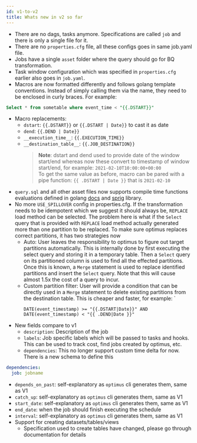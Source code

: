 ```yaml
---
id: v1-to-v2
title: Whats new in v2 so far
---
```


- There are no dags, tasks anymore. Specifications are called `job` and there is
  only a single file for it.
- There are no `properties.cfg` file, all these configs goes in same job.yaml file.
- Jobs have a single `asset` folder where the query should go for BQ transformation.
- Task window configuration which was specified in `properties.cfg` earlier also goes in
  `job.yaml`.
- Macros are now formatted differently and follows golang template conventions.
  Instead of simply calling them via the name, they need to be enclosed in curly braces.
  For example:

```sql
Select * from sometable where event_time < "{{.DSTART}}"
```

- Macro replacements:
  - `dstart`: `{{.DSTART}}` or `{{.DSTART | Date}}` to cast it as date
  - `dend`: `{{.DEND | Date}}`
  - `__execution_time__`: `{{.EXECUTION_TIME}}`
  - `__destination_table__`: `{{.JOB_DESTINATION}}`
    > **Note**: dstart and dend used to provide date of the window start/end whereas
    > now these convert to timestamp of window start/end, for example:
    > `2021-02-10T10:00:00+00:00` <br/>
    > To get the same value as before, macro can be pared with a pipe function:
    > `{{ .DSTART | Date }}` that is `2021-02-10`
- `query.sql` and all other asset files now supports compile time functions
  evaluations defined in golang [docs](https://golang.org/pkg/text/template/)
  and [sprig](http://masterminds.github.io/sprig/) library.
- No more `USE_SPILLOVER` config in properties.cfg. If the transformation needs
  to be idempotent which we suggest it should always be, `REPLACE` load method can
  be selected. The problem here is what if the `Select` query that is provided with
  `REPLACE` load method actually generated more than one partition to be replaced.
  To make sure optimus replaces correct partitions, it has two strategies now
  - Auto: User leaves the responsibility to optimus to figure out target partitions
    automatically. This is internally done by first executing the select query and
    storing it in a temporary table. Then a `Select` query on its partitioned column
    is used to find all the effected partitions. Once this is known, a `Merge`
    statement is used to replace identified partitions and insert the `Select` query.
    Note that this will cause almost 1.5x the cost of a query to incur.
  - Custom partition filter: User will provide a condition that can be directly used
    in a `Merge` statement to delete existing partitions from the destination table.
    This is cheaper and faster, for example: `
    ```
    DATE(event_timestamp) >= "{{.DSTART|Date}}" AND DATE(event_timestamp) < "{{ .DEND|Date }}"
    ```
- New fields compare to v1
  - `description`: Description of the job
  - `labels`: Job specific labels which will be passed to tasks and hooks. This
    can be used to track cost, find jobs created by optimus, etc.
  - `dependencies`: This no longer support custom time delta for now. There is a
    new schema to define this

```yaml
dependencies:
  job: jobname
```

- `depends_on_past`: self-explanatory as `optimus` cli generates them, same as V1
- `catch_up`: self-explanatory as `optimus` cli generates them, same as V1
- `start_date`: self-explanatory as `optimus` cli generates them, same as V1
- `end_date`: when the job should finish executing the schedule
- `interval`: self-explanatory as `optimus` cli generates them, same as V1
- Support for creating datasets/tables/views
  - Specification used to create tables have changed, please go through documentation
    for details
